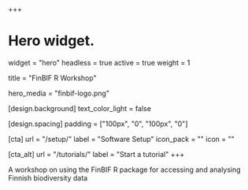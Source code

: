 +++
# Hero widget.
widget = "hero"
headless = true
active = true
weight = 1

title = "FinBIF R Workshop"

hero_media = "finbif-logo.png"

[design.background]
  text_color_light = false

[design.spacing]
  padding = ["100px", "0", "100px", "0"]

[cta]
  url = "/setup/"
  label = "Software Setup"
  icon_pack = ""
  icon = ""

[cta_alt]
  url = "/tutorials/"
  label = "Start a tutorial"
+++

A workshop on using the FinBIF R package for accessing and analysing
Finnish biodiversity data

